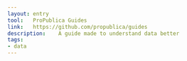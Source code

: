 ```yaml
---
layout: entry
tool:	ProPublica Guides
link:	https://github.com/propublica/guides
description:	A guide made to understand data better
tags:
- data	
---
```

